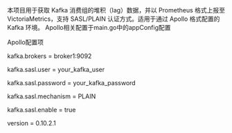 本项目用于获取 Kafka 消费组的堆积（lag）数据，并以 Prometheus 格式上报至 VictoriaMetrics，支持 SASL/PLAIN 认证方式。适用于通过 Apollo 格式配置的 Kafka 环境。
Apollo相关配置于main.go中的appConfig配置

Apollo配置项

kafka.brokers = broker1:9092

kafka.sasl.user = your_kafka_user

kafka.sasl.password = your_kafka_password

kafka.sasl.mechanism = PLAIN

kafka.sasl.enable = true

version = 0.10.2.1
